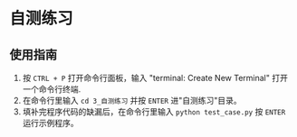# 自测练习

## 使用指南

1. 按 `CTRL + P` 打开命令行面板，输入 "terminal: Create New Terminal" 打开一个命令行终端.
2. 在命令行里输入 `cd 3_自测练习` 并按 `ENTER` 进"自测练习"目录。
3. 填补完程序代码的缺漏后，在命令行里输入 `python test_case.py` 按 `ENTER` 运行示例程序。
